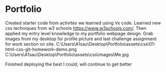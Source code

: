 # Portfolio
Created starter code from activites we learned using Vs code. Learned new css techniques from w3 schools https://www.w3schools.com/. Then applied my entry level knowledge to my portfolio webpage design. Grab images from my desktop for profile picture and last challenge assignment for work section on site. C:\Users\A1sau\Desktop\Portfolio\assets\css\01-html-css-git-homework-demo.png C:\Users\A1sau\Desktop\Portfolio\assets\css\images\Me.jpg 

Finished deploying the best I could, will continue to get better
